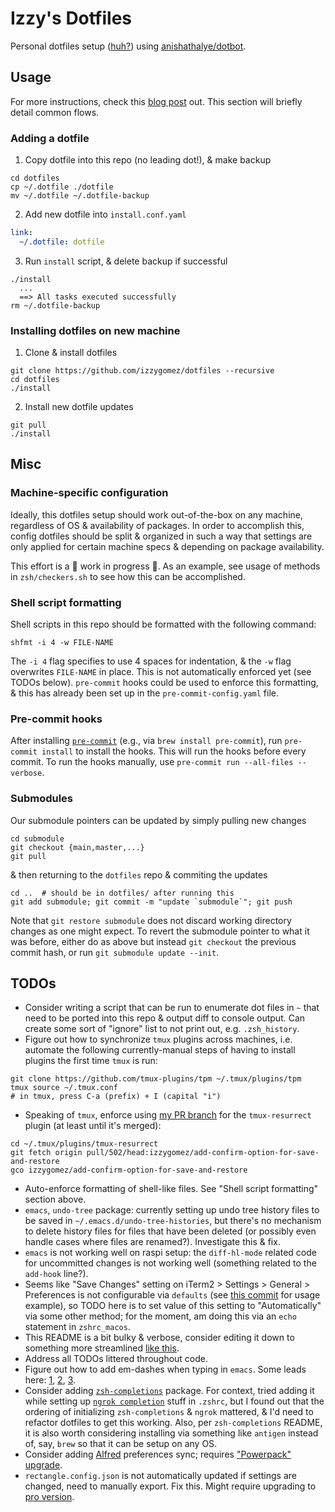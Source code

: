 # Izzy's Dotfiles

Personal dotfiles setup ([huh?](https://dotfiles.github.io/)) using [anishathalye/dotbot](https://github.com/anishathalye/dotbot).

## Usage

For more instructions, check this [blog post](https://www.elliotdenolf.com/posts/bootstrap-your-dotfiles-with-dotbot) out. This section will briefly detail common flows.

### Adding a dotfile

1. Copy dotfile into this repo (no leading dot!), & make backup

```shell
cd dotfiles
cp ~/.dotfile ./dotfile
mv ~/.dotfile ~/.dotfile-backup
```

2. Add new dotfile into `install.conf.yaml`

```yaml
link:
  ~/.dotfile: dotfile
```

3. Run `install` script, & delete backup if successful

```shell
./install
  ...
  ==> All tasks executed successfully
rm ~/.dotfile-backup
```

### Installing dotfiles on new machine

1. Clone & install dotfiles

```shell
git clone https://github.com/izzygomez/dotfiles --recursive
cd dotfiles
./install
```

2. Install new dotfile updates

```shell
git pull
./install
```

## Misc

### Machine-specific configuration

Ideally, this dotfiles setup should work out-of-the-box on any machine, regardless of OS & availability of packages. In order to accomplish this, config dotfiles should be split & organized in such a way that settings are only applied for certain machine specs & depending on package availability.

This effort is a 🚧 work in progress 🚧. As an example, see usage of methods in `zsh/checkers.sh` to see how this can be accomplished.

### Shell script formatting

Shell scripts in this repo should be formatted with the following command:

```shell
shfmt -i 4 -w FILE-NAME
```

The `-i 4` flag specifies to use 4 spaces for indentation, & the `-w` flag overwrites `FILE-NAME` in place. This is not automatically enforced yet (see TODOs below). `pre-commit` hooks could be used to enforce this formatting, & this has already been set up in the `pre-commit-config.yaml` file.

### Pre-commit hooks

After installing [`pre-commit`](https://pre-commit.com/) (e.g., via `brew install pre-commit`), run `pre-commit install` to install the hooks. This will run the hooks before every commit. To run the hooks manually, use `pre-commit run --all-files --verbose`.

### Submodules

Our submodule pointers can be updated by simply pulling new changes

```shell
cd submodule
git checkout {main,master,...}
git pull
```

& then returning to the `dotfiles` repo & commiting the updates

```shell
cd ..  # should be in dotfiles/ after running this
git add submodule; git commit -m "update `submodule`"; git push
```

Note that `git restore submodule` does not discard working directory changes as one might expect. To revert the submodule pointer to what it was before, either do as above but instead `git checkout` the previous commit hash, or run `git submodule update --init`.

## TODOs

- Consider writing a script that can be run to enumerate dot files in `~` that need to be ported into this repo & output diff to console output. Can create some sort of "ignore" list to not print out, e.g. `.zsh_history`.
- Figure out how to synchronize `tmux` plugins across machines, i.e. automate the following currently-manual steps of having to install plugins the first time `tmux` is run:

```shell
git clone https://github.com/tmux-plugins/tpm ~/.tmux/plugins/tpm
tmux source ~/.tmux.conf
# in tmux, press C-a (prefix) + I (capital "i")
```

- Speaking of `tmux`, enforce using [my PR branch](https://github.com/tmux-plugins/tmux-resurrect/pull/502) for the `tmux-resurrect` plugin (at least until it's merged):

```shell
cd ~/.tmux/plugins/tmux-resurrect
git fetch origin pull/502/head:izzygomez/add-confirm-option-for-save-and-restore
gco izzygomez/add-confirm-option-for-save-and-restore
```

- Auto-enforce formatting of shell-like files. See "Shell script formatting" section above.
- `emacs`, `undo-tree` package: currently setting up undo tree history files to be saved in `~/.emacs.d/undo-tree-histories`, but there's no mechanism to delete history files for files that have been deleted (or possibly even handle cases where files are renamed?). Investigate this & fix.
- `emacs` is not working well on raspi setup: the `diff-hl-mode` related code for uncommitted changes is not working well (something related to the `add-hook` line?).
- Seems like "Save Changes" setting on iTerm2 > Settings > General > Preferences is not configurable via `defaults` (see [this commit](https://github.com/izzygomez/dotfiles/commit/1407f3b27a351d58c169057d94a67605bab54878) for usage example), so TODO here is to set value of this setting to "Automatically" via some other method; for the moment, am doing this via an `echo` statement in `zshrc_macos`.
- This README is a bit bulky & verbose, consider editing it down to something more streamlined [like this](https://github.com/denolfe/dotfiles/blob/9bb9957a0055cce71071f5c0ad5d050d95f2c255/README.md).
- Address all TODOs littered throughout code.
- Figure out how to add em-dashes when typing in `emacs`. Some leads here: [1](https://www.reddit.com/r/emacs/comments/lp85tx/this_might_sound_stupid_but_how_do_i_go_about/), [2](https://www.reddit.com/r/emacs/comments/5eb1ay/replacing_2_x_hyphen_with_ndash/), [3](https://github.com/jorgenschaefer/typoel).
- Consider adding [`zsh-completions`](https://github.com/zsh-users/zsh-completions?tab=readme-ov-file) package. For context, tried adding it while setting up [`ngrok completion`](https://ngrok.com/docs/agent/cli/#ngrok-completion) stuff in `.zshrc`, but I found out that the ordering of initializing `zsh-completions` & `ngrok` mattered, & I'd need to refactor dotfiles to get this working. Also, per `zsh-completions` README, it is also worth considering installing via something like `antigen` instead of, say, `brew` so that it can be setup on any OS.
- Consider adding [Alfred](https://www.alfredapp.com/) preferences sync; requires ["Powerpack" upgrade](https://www.alfredapp.com/help/powerpack/license-types/).
- `rectangle.config.json` is not automatically updated if settings are changed, need to manually export. Fix this. Might require upgrading to [pro version](https://rectangleapp.com/pro).
